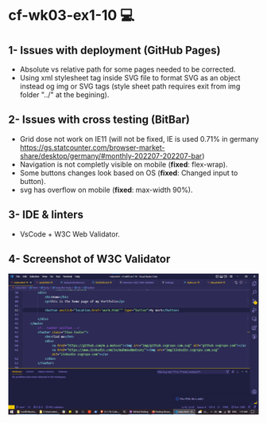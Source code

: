 # cf-wk03-ex1-10 :computer:

## 1- Issues with deployment (GitHub Pages)

- Absolute vs relative path for some pages needed to be corrected.
- Using xml stylesheet tag inside SVG file to format SVG as an object instead og img or SVG tags (style sheet path requires exit from img folder "../" at the begining).

## 2- Issues with cross testing (BitBar)

- Grid dose not work on IE11 (will not be fixed, IE is used 0.71% in germany <https://gs.statcounter.com/browser-market-share/desktop/germany/#monthly-202207-202207-bar>)
- Navigation is not completly visible on mobile (**fixed**: flex-wrap).
- Some buttons changes look based on OS (**fixed**: Changed input to button).
- svg has overflow on mobile (**fixed**: max-width 90%).

## 3- IDE & linters

- VsCode + W3C Web Validator.

## 4- Screenshot of W3C Validator

![W3C Valitator](img/Screenshot%202022-08-18%20011617.png)
